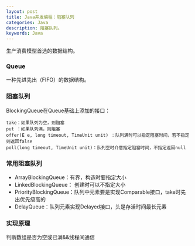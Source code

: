 ```yaml
---
layout: post
title: Java并发编程：阻塞队列
categories: Java
description: 阻塞队列。
keywords: Java
---
```

生产消费模型首选的数据结构。

### Queue

一种先进先出（FIFO）的数据结构。

### 阻塞队列
BlockingQueue在Queue基础上添加的接口：

	take：如果队列为空，则阻塞
	put ：如果队列满，则阻塞
	offer(E e, long timeout, TimeUnit unit) ：队列满时可以指定阻塞时间，若不指定则返回false
	poll(long timeout, TimeUnit unit)：队列空时介意指定阻塞时间，不指定返回null

### 常用阻塞队列
* ArrayBlockingQueue：有界，构造时要指定大小
* LinkedBlockingQueue：  创建时可以不指定大小
* PriorityBlockingQueue：队列中元素要是实现Comparable<T>接口，take时先出优先级高的
* DelayQueue：队列元素实现Delayed接口，头是存活时间最长元素

### 实现原理
判断数组是否为空或已满&&线程间通信

